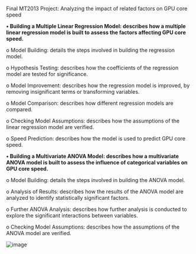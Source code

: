 Final MT2013 Project: Analyzing the impact of related factors on GPU core speed

**•	Building a Multiple Linear Regression Model: describes how a multiple linear regression model is built to assess the factors affecting GPU core speed.**

   o	Model Building: details the steps involved in building the regression model.
   
   o	Hypothesis Testing: describes how the coefficients of the regression model are tested for significance.
   
   o	Model Improvement: describes how the regression model is improved, by removing insignificant terms or transforming variables.
   
   o	Model Comparison: describes how different regression models are compared.
   
   o	Checking Model Assumptions: describes how the assumptions of the linear regression model are verified.
   
   o	Speed Prediction: describes how the model is used to predict GPU core speed.
   

**•	Building a Multivariate ANOVA Model: describes how a multivariate ANOVA model is built to assess the influence of categorical variables on GPU core speed.**

  o	Model Building: details the steps involved in building the ANOVA model. 
  
  o	Analysis of Results: describes how the results of the ANOVA model are analyzed to identify statistically significant factors.
  
  o	Further ANOVA Analysis: describes how further analysis is conducted to explore the significant interactions between variables.
  
  o	Checking Model Assumptions: describes how the assumptions of the ANOVA model are verified.
  

![image](https://github.com/luuchilap/GPU-Speed-Analysis/assets/145787303/c713d310-6a44-42a1-abbc-65777d8e98c6)


